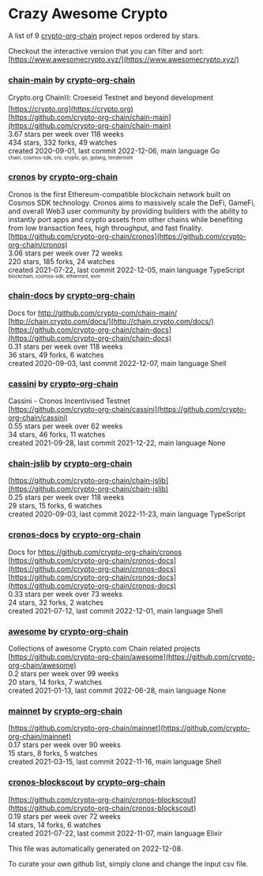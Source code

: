 # Crazy Awesome Crypto
A list of 9 [crypto-org-chain](https://github.com/crypto-org-chain) project repos ordered by stars.  

Checkout the interactive version that you can filter and sort: 
[https://www.awesomecrypto.xyz/](https://www.awesomecrypto.xyz/)  


### [chain-main](https://github.com/crypto-org-chain/chain-main) by [crypto-org-chain](https://github.com/crypto-org-chain)  
Crypto.org Chain⛓: Croeseid Testnet and beyond development  
[https://crypto.org](https://crypto.org)  
[https://github.com/crypto-org-chain/chain-main](https://github.com/crypto-org-chain/chain-main)  
3.67 stars per week over 118 weeks  
434 stars, 332 forks, 49 watches  
created 2020-09-01, last commit 2022-12-06, main language Go  
<sub><sup>chain, cosmos-sdk, cro, crypto, go, golang, tendermint</sup></sub>


### [cronos](https://github.com/crypto-org-chain/cronos) by [crypto-org-chain](https://github.com/crypto-org-chain)  
Cronos is the first Ethereum-compatible blockchain network built on Cosmos SDK technology. Cronos aims to massively scale the DeFi, GameFi, and overall Web3 user community by providing builders with the ability to instantly port apps and crypto assets from other chains while benefiting from low transaction fees, high throughput, and fast finality.  
[https://github.com/crypto-org-chain/cronos](https://github.com/crypto-org-chain/cronos)  
3.06 stars per week over 72 weeks  
220 stars, 185 forks, 24 watches  
created 2021-07-22, last commit 2022-12-05, main language TypeScript  
<sub><sup>blockchain, cosmos-sdk, ethermint, evm</sup></sub>


### [chain-docs](https://github.com/crypto-org-chain/chain-docs) by [crypto-org-chain](https://github.com/crypto-org-chain)  
Docs for http://github.com/crypto-com/chain-main/  
[http://chain.crypto.com/docs/](http://chain.crypto.com/docs/)  
[https://github.com/crypto-org-chain/chain-docs](https://github.com/crypto-org-chain/chain-docs)  
0.31 stars per week over 118 weeks  
36 stars, 49 forks, 6 watches  
created 2020-09-03, last commit 2022-12-07, main language Shell  


### [cassini](https://github.com/crypto-org-chain/cassini) by [crypto-org-chain](https://github.com/crypto-org-chain)  
Cassini - Cronos Incentivised Testnet  
[https://github.com/crypto-org-chain/cassini](https://github.com/crypto-org-chain/cassini)  
0.55 stars per week over 62 weeks  
34 stars, 46 forks, 11 watches  
created 2021-09-28, last commit 2021-12-22, main language None  


### [chain-jslib](https://github.com/crypto-org-chain/chain-jslib) by [crypto-org-chain](https://github.com/crypto-org-chain)  
  
[https://github.com/crypto-org-chain/chain-jslib](https://github.com/crypto-org-chain/chain-jslib)  
0.25 stars per week over 118 weeks  
29 stars, 15 forks, 6 watches  
created 2020-09-03, last commit 2022-11-23, main language TypeScript  


### [cronos-docs](https://github.com/crypto-org-chain/cronos-docs) by [crypto-org-chain](https://github.com/crypto-org-chain)  
Docs for https://github.com/crypto-org-chain/cronos  
[https://github.com/crypto-org-chain/cronos-docs](https://github.com/crypto-org-chain/cronos-docs)  
[https://github.com/crypto-org-chain/cronos-docs](https://github.com/crypto-org-chain/cronos-docs)  
0.33 stars per week over 73 weeks  
24 stars, 32 forks, 2 watches  
created 2021-07-12, last commit 2022-12-01, main language Shell  


### [awesome](https://github.com/crypto-org-chain/awesome) by [crypto-org-chain](https://github.com/crypto-org-chain)  
Collections of awesome Crypto.com Chain related projects  
[https://github.com/crypto-org-chain/awesome](https://github.com/crypto-org-chain/awesome)  
0.2 stars per week over 99 weeks  
20 stars, 14 forks, 7 watches  
created 2021-01-13, last commit 2022-06-28, main language None  


### [mainnet](https://github.com/crypto-org-chain/mainnet) by [crypto-org-chain](https://github.com/crypto-org-chain)  
  
[https://github.com/crypto-org-chain/mainnet](https://github.com/crypto-org-chain/mainnet)  
0.17 stars per week over 90 weeks  
15 stars, 8 forks, 5 watches  
created 2021-03-15, last commit 2022-11-16, main language Shell  


### [cronos-blockscout](https://github.com/crypto-org-chain/cronos-blockscout) by [crypto-org-chain](https://github.com/crypto-org-chain)  
  
[https://github.com/crypto-org-chain/cronos-blockscout](https://github.com/crypto-org-chain/cronos-blockscout)  
0.19 stars per week over 72 weeks  
14 stars, 14 forks, 6 watches  
created 2021-07-22, last commit 2022-11-07, main language Elixir  


This file was automatically generated on 2022-12-08.  

To curate your own github list, simply clone and change the input csv file.  
